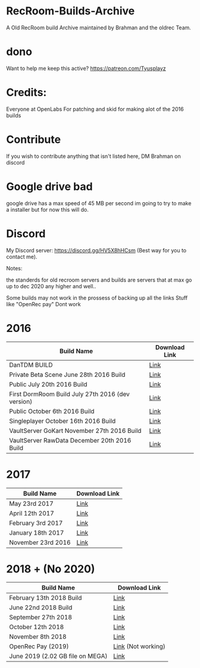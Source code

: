 # RecRoom-Builds-Archive

A Old RecRoom build Archive maintained by Brahman and the oldrec Team.

# dono
Want to help me keep this active? https://patreon.com/Tyusplayz

# Credits:
Everyone at OpenLabs For patching and skid for making alot of the 2016 builds

# Contribute
If you wish to contribute anything that isn't listed here, DM Brahman on discord

# Google drive bad
google drive has a max speed of 45 MB per second im going to try to make a installer but for now this will do.

# Discord 
My Discord server: https://discord.gg/HV5X8hHCsm (Best way for you to contact me).

Notes: 

 the standerds for old recroom servers and builds are servers that at max go up to dec 2020 any higher and well..

Some builds may not work in the prossess of backing up all the links Stuff like "OpenRec pay" Dont work







# 2016
| Build Name                                      | Download Link                                                             |
| ----------------------------------------------- | -------------------------------------------------------------------------- |
| DanTDM BUILD                                    | [Link](https://drive.google.com/file/d/1ETCMIyUI-j6x8PTtgV7Qy58j9g560vW0/view) |
| Private Beta Scene June 28th 2016 Build          | [Link](https://drive.google.com/file/d/1_-cwzJjrrQntJzQSQDTXrMywyiGgpD78/view?usp=sharing) |
| Public July 20th 2016 Build                     | [Link](https://drive.google.com/drive/folders/1x3gzF5HYhuJC6Z9AlvGPzYNmyMAUHIiL?usp=sharing) |
| First DormRoom Build July 27th 2016 (dev version)| [Link](https://drive.google.com/drive/folders/1ThdZ4S5tky32O9Zw5-aVX4n0hg0gL1pW?usp=sharing) |
| Public October 6th 2016 Build                   | [Link](https://drive.google.com/drive/folders/1YQP2AqcMooKmuRpf5vVY2m2wfheeNmz4?usp=sharing) |
| Singleplayer October 16th 2016 Build            | [Link](https://drive.google.com/drive/folders/1KgAIe2wdOQQkTHr_3kgT6lBDmZ967-Gg?usp=sharing) |
| VaultServer GoKart November 27th 2016 Build     | [Link](https://drive.google.com/drive/folders/1yiipvVuQ_JBVs9O2Zuxbh4UTu80poWDx?usp=sharing) |
| VaultServer RawData December 20th 2016 Build     | [Link](https://drive.google.com/drive/folders/1DKfrVd5PPd_0zhTgiAJ7aU2IBb3zAAiO?usp=sharing) |

# 2017
| Build Name                                      | Download Link                                                             |
| ----------------------------------------------- | -------------------------------------------------------------------------- |
| May 23rd 2017                                   | [Link](https://drive.google.com/file/d/1GL4lpI4hIT0RSCkY4fQ6toxjZAiu1eB9/view?usp=sharing) |
| April 12th 2017                                 | [Link](https://drive.google.com/file/d/1U-J0SRHK_ckXYUJrV9m8r7x2LBu3_eQ5/view?usp=sharing) |
| February 3rd 2017                               | [Link](https://drive.google.com/file/d/1Zs-y4AK0NARyNNaoNKnjlBAxG2WjhFVo/view?usp=sharing) |
| January 18th 2017                               | [Link](https://drive.google.com/file/d/1AypFwRgEEQydbItPh0OyeFikewMZ4jpD/view?usp=sharing) |
| November 23rd 2016                              | [Link](https://drive.google.com/file/d/1M0mJLcf7XGG-OyV0HTaI6cBAe19THZi4/view?usp=sharing) |

# 2018 + (No 2020)
| Build Name                                      | Download Link                                                             |
| ----------------------------------------------- | -------------------------------------------------------------------------- |
| February 13th 2018 Build                        | [Link](https://drive.google.com/file/d/1N27Vaq0UGksitBv1f_ag5HuXcNDjg1Mh/view) |
| June 22nd 2018 Build                            | [Link](https://drive.google.com/file/d/1cfzP7yvMuCPzDClh7bxTiYV20mdwluQQ/view) |
| September 27th 2018                             | [Link](https://drive.google.com/file/d/13atQRl6Bh_JStPug7GcKLiLYqVaRgUsW/view) |
| October 12th 2018                               | [Link](https://drive.google.com/file/d/1LwL6ZlfH_h_MO_ntH_nhfgL8Yrif0V_0/view) |
| November 8th 2018                               | [Link](https://drive.google.com/file/d/1chVQbJ5zrDrX5PuURJOkqfjQ15cw5v_t/view) |
| OpenRec Pay (2019)                              | [Link](https://drive.google.com/file/d/1ysFyL34rtD5X7CrClyQxAXhT9fUlvT0C/view) (Not working) |
| June 2019 (2.02 GB file on MEGA)                | [Link](https://mega.nz/file/Y9YgVAAY#QLG8oOB1kgguthW_ChblYTQsnCJSHaeR_URVt1VjpeE) |
